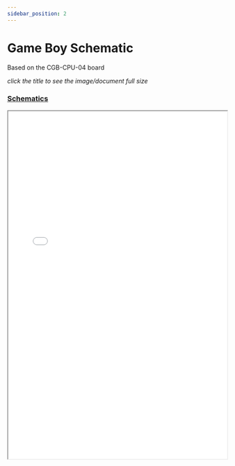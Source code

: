 ```yaml
---
sidebar_position: 2
---
```


# Game Boy Schematic

Based on the CGB-CPU-04 board

*click the title to see the image/document full size*

### [Schematics](/assets/gbc.pdf)
<iframe src="/assets/gbc.pdf" width="100%" height="800px"></iframe>